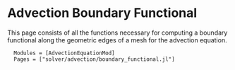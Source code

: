 # Advection Boundary Functional

This page consists of all the functions necessary for computing a boundary
functional along the geometric edges of a mesh for the advection equation.

```@autodocs
  Modules = [AdvectionEquationMod]
  Pages = ["solver/advection/boundary_functional.jl"]
```

